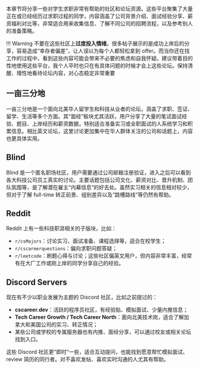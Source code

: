 
本章节将分享一些对学生求职非常有帮助的社区和论坛资源。这些平台聚集了大量正在或已经经历过求职过程的同学，内容涵盖了公司背景介绍、面试经验分享、薪资福利对比等，非常适合用来收集信息、了解不同公司的招聘流程，以及参考别人的准备策略。

!!! Warning
	不要在这些社区上**过度投入情绪**。很多帖子展示的是成功上岸后的分享，容易造成“幸存者偏差”，让人误以为每个人都轻松拿到 offer。而当你还在找工作的过程中，看到这些内容可能会带来不必要的焦虑和自我怀疑。建议带着目的性地使用这些平台，我个人平时也只在有具体问题的时候才会上这些论坛。保持清醒、理性地看待论坛内容，对心态稳定非常重要
	
## 一亩三分地

一亩三分地是一个面向北美华人留学生和科技从业者的论坛，涵盖了求职、签证、留学、生活等多个方面。其“面经”板块尤其活跃，用户分享了大量的笔试面试经验、题目、上岸经历和薪资数据，特别适合准备实习或全职面试的人系统学习和积累信息。相比英文论坛，这里讨论更加集中在华人群体关注的公司和话题上，内容也更具体实用。

## Blind

Blind 是一个匿名职场社区，用户需要通过公司邮箱注册验证，进入之后可以看到各大科技公司员工真实的讨论。主要话题包括公司文化、薪资对比、晋升机制、团队氛围等，是了解潜在雇主“内幕信息”的好去处。虽然实习相关的信息相对较少，但对于了解 full-time 转正前景、组别差异以及“跳槽路线”等仍然有帮助。

## Reddit

Reddit 上有一些科技职涯相关的子版块，比如：

- `r/csMajors`：讨论实习、面试准备、课程选择等，适合在校学生；
- `r/cscareerquestions`：偏向求职问题答疑；
- `r/leetcode`：刷题心得与讨论；这些社区偏英文用户，但内容非常丰富，经常有在大厂工作或刚上岸的同学分享自己的经验。

## Discord Servers

现在有不少以职业发展为主题的 Discord 社区，比如之前提过的：

- **cscareer.dev**：活跃的程序员社区，有经验贴、模拟面试、少量内推信息；
- **Tech Career Growth / Tech Career North**：面向北美技术岗，适合了解加拿大和美国公司的实习、转正情况；
- 某些公司或学校的专属服务器也有内推、面经分享，可以通过校友或相关论坛找到入口。

这些 Discord 社区更“即时”一些，适合互动提问，也能找到愿意帮忙模拟面试、review 简历的同行者。对不喜欢发帖、喜欢实时沟通的人尤其有帮助。